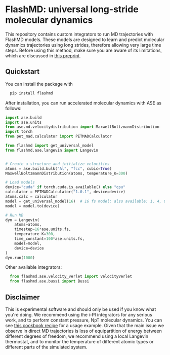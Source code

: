FlashMD: universal long-stride molecular dynamics
=================================================

This repository contains custom integrators to run MD trajectories with FlashMD models. These models are
designed to learn and predict molecular dynamics trajectories using long strides, therefore allowing
very large time steps. Before using this method, make sure you are aware of its limitations, which are
discussed in [this preprint](http://arxiv.org/abs/2505.19350).

Quickstart
----------

You can install the package with

```bash
  pip install flashmd
```

After installation, you can run accelerated molecular dynamics with ASE as follows:

```py
import ase.build
import ase.units
from ase.md.velocitydistribution import MaxwellBoltzmannDistribution
import torch
from pet_mad.calculator import PETMADCalculator

from flashmd import get_universal_model
from flashmd.ase.langevin import Langevin


# Create a structure and initialize velocities
atoms = ase.build.bulk("Al", "fcc", cubic=True)
MaxwellBoltzmannDistribution(atoms, temperature_K=300)

# Load models
device="cuda" if torch.cuda.is_available() else "cpu"
calculator = PETMADCalculator("1.0.1", device=device)
atoms.calc = calculator
model = get_universal_model(16)  # 16 fs model; also available: 1, 4, 8, 32, 64 fs
model = model.to(device)

# Run MD
dyn = Langevin(
    atoms=atoms,
    timestep=16*ase.units.fs,
    temperature_K=300,
    time_constant=100*ase.units.fs,
    model=model,
    device=device
)
dyn.run(1000)
```

Other available integrators:

```py
  from flashmd.ase.velocity_verlet import VelocityVerlet
  from flashmd.ase.bussi import Bussi
```

Disclaimer
----------

This is experimental software and should only be used if you know what you're doing.
We recommend using the i-PI integrators for any serious work, and to perform constant
pressure, NpT molecular dynamics. You can see
[this cookbook recipe](https://atomistic-cookbook.org/examples/flashmd/flashmd-demo.html) 
for a usage example.
Given that the main issue we observe in direct MD trajectories is loss of equipartition
of energy between different degrees of freedom, we recommend using a local Langevin
thermostat, and to monitor the temperature of different atomic types or different
parts of the simulated system. 
